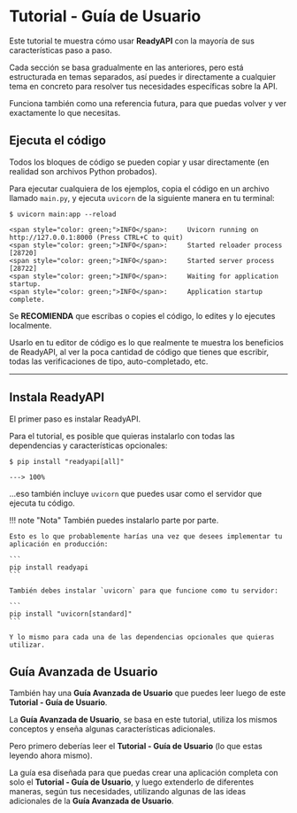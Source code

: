 # Tutorial - Guía de Usuario

Este tutorial te muestra cómo usar **ReadyAPI** con la mayoría de sus características paso a paso.

Cada sección se basa gradualmente en las anteriores, pero está estructurada en temas separados, así puedes ir directamente a cualquier tema en concreto para resolver tus necesidades específicas sobre la API.

Funciona también como una referencia futura, para que puedas volver y ver exactamente lo que necesitas.

## Ejecuta el código

Todos los bloques de código se pueden copiar y usar directamente (en realidad son archivos Python probados).

Para ejecutar cualquiera de los ejemplos, copia el código en un archivo llamado `main.py`, y ejecuta `uvicorn` de la siguiente manera en tu terminal:

<div class="termy">

```console
$ uvicorn main:app --reload

<span style="color: green;">INFO</span>:     Uvicorn running on http://127.0.0.1:8000 (Press CTRL+C to quit)
<span style="color: green;">INFO</span>:     Started reloader process [28720]
<span style="color: green;">INFO</span>:     Started server process [28722]
<span style="color: green;">INFO</span>:     Waiting for application startup.
<span style="color: green;">INFO</span>:     Application startup complete.
```

</div>

Se **RECOMIENDA** que escribas o copies el código, lo edites y lo ejecutes localmente.

Usarlo en tu editor de código es lo que realmente te muestra los beneficios de ReadyAPI, al ver la poca cantidad de código que tienes que escribir, todas las verificaciones de tipo, auto-completado, etc.

---

## Instala ReadyAPI

El primer paso es instalar ReadyAPI.

Para el tutorial, es posible que quieras instalarlo con todas las dependencias y características opcionales:

<div class="termy">

```console
$ pip install "readyapi[all]"

---> 100%
```

</div>

...eso también incluye `uvicorn` que puedes usar como el servidor que ejecuta tu código.

!!! note "Nota"
    También puedes instalarlo parte por parte.

    Esto es lo que probablemente harías una vez que desees implementar tu aplicación en producción:

    ```
    pip install readyapi
    ```

    También debes instalar `uvicorn` para que funcione como tu servidor:

    ```
    pip install "uvicorn[standard]"
    ```

    Y lo mismo para cada una de las dependencias opcionales que quieras utilizar.

## Guía Avanzada de Usuario

También hay una **Guía Avanzada de Usuario** que puedes leer luego de este **Tutorial - Guía de Usuario**.

La **Guía Avanzada de Usuario**, se basa en este tutorial, utiliza los mismos conceptos y enseña algunas características adicionales.

Pero primero deberías leer el **Tutorial - Guía de Usuario** (lo que estas leyendo ahora mismo).

La guía esa diseñada para que puedas crear una aplicación completa con solo el **Tutorial - Guía de Usuario**, y luego extenderlo de diferentes maneras, según tus necesidades, utilizando algunas de las ideas adicionales de la **Guía Avanzada de Usuario**.
